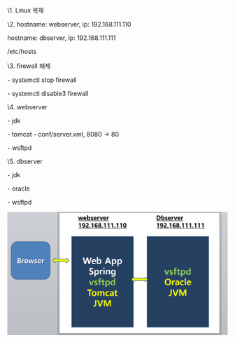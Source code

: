 \1. Linux 복재

\2. hostname: webserver, ip: 192.168.111.110

hostname: dbserver, ip: 192.168.111.111

/etc/hosts

\3. firewall 해제

\- systemctl stop firewall

\- systemctl disable3 firewall

\4. webserver

\- jdk

\- tomcat - conf/server.xml, 8080 -> 80

\- wsftpd

\5. dbserver

\- jdk

\- oracle

\- wsftpd



![system](md-images/system-1600510283767.png)